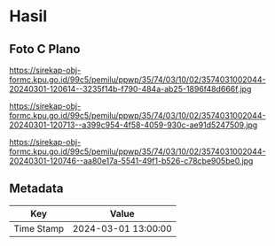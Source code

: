 # Hasil

## Foto C Plano

https://sirekap-obj-formc.kpu.go.id/99c5/pemilu/ppwp/35/74/03/10/02/3574031002044-20240301-120614--3235f14b-f790-484a-ab25-1896f48d666f.jpg

https://sirekap-obj-formc.kpu.go.id/99c5/pemilu/ppwp/35/74/03/10/02/3574031002044-20240301-120713--a399c954-4f58-4059-930c-ae91d5247509.jpg

https://sirekap-obj-formc.kpu.go.id/99c5/pemilu/ppwp/35/74/03/10/02/3574031002044-20240301-120746--aa80e17a-5541-49f1-b526-c78cbe905be0.jpg


## Metadata

| Key        | Value               |
| ---------- | ------------------- |
| Time Stamp | 2024-03-01 13:00:00 |



